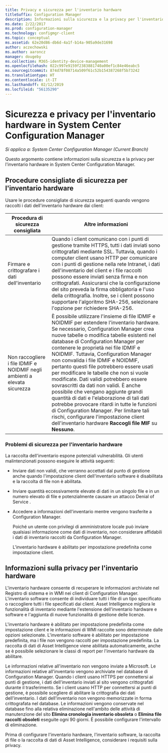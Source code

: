 ```yaml
---
title: Privacy e sicurezza per l'inventario hardware
titleSuffix: Configuration Manager
description: Informazioni sulla sicurezza e la privacy per l'inventario hardware in System Center Configuration Manager.
ms.date: 2/22/2017
ms.prod: configuration-manager
ms.technology: configmgr-client
ms.topic: conceptual
ms.assetid: 62e20d86-db6d-4a1f-b14a-905a9de31698
author: aczechowski
ms.author: aaroncz
manager: dougeby
ms.collection: M365-identity-device-management
ms.openlocfilehash: 022c997e9159f2383881740a00ef1c84e46eabc5
ms.sourcegitcommit: 874d78f08714a509f61c52b154387268f5b73242
ms.translationtype: HT
ms.contentlocale: it-IT
ms.lasthandoff: 02/12/2019
ms.locfileid: "56135290"
---
```

# <a name="security-and-privacy-for-hardware-inventory-in-system-center-configuration-manager"></a>Sicurezza e privacy per l'inventario hardware in System Center Configuration Manager

*Si applica a: System Center Configuration Manager (Current Branch)*

Questo argomento contiene informazioni sulla sicurezza e la privacy per l'inventario hardware in System Center Configuration Manager.  

##  <a name="BKMK_Security_HardwareInventory"></a> Procedure consigliate di sicurezza per l'inventario hardware  
 Usare le procedure consigliate di sicurezza seguenti quando vengono raccolti i dati dell'inventario hardware dai client:  

|Procedura di sicurezza consigliata|Altre informazioni|  
|----------------------------|----------------------|  
|Firmare e crittografare i dati dell'inventario|Quando i client comunicano con i punti di gestione tramite HTTPS, tutti i dati inviati sono crittografati mediante SSL. Tuttavia, quando i computer client usano HTTP per comunicare con i punti di gestione nella rete Intranet, i dati dell'inventario del client e i file raccolti possono essere inviati senza firma e non crittografati. Assicurarsi che la configurazione del sito preveda la firma obbligatoria e l'uso della crittografia. Inoltre, se i client possono supportare l'algoritmo SHA-256, selezionare l'opzione per richiedere SHA-256.|  
|Non raccogliere i file IDMIF e NOIDMIF negli ambienti a elevata sicurezza|È possibile utilizzare l'insieme di file IDMIF e NOIDMIF per estendere l'inventario hardware. Se necessario, Configuration Manager crea nuove tabelle o modifica tabelle esistenti nel database di Configuration Manager per contenere le proprietà nei file IDMIF e NOIDMIF. Tuttavia, Configuration Manager non convalida i file IDMIF e NOIDMIF, pertanto questi file potrebbero essere usati per modificare le tabelle che non si vuole modificate. Dati validi potrebbero essere sovrascritti da dati non validi. È anche possibile che vengano aggiunte grandi quantità di dati e l'elaborazione di tali dati potrebbe provocare ritardi in tutte le funzioni di Configuration Manager. Per limitare tali rischi, configurare l'impostazione client dell'inventario hardware **Raccogli file MIF** su **Nessuno**.|  

### <a name="security-issues-for-hardware-inventory"></a>Problemi di sicurezza per l'inventario hardware  
 La raccolta dell'inventario espone potenziali vulnerabilità. Gli utenti malintenzionati possono eseguire le attività seguenti:  

- Inviare dati non validi, che verranno accettati dal punto di gestione anche quando l'impostazione client dell'inventario software è disabilitata e la raccolta di file non è abilitata.  

- Inviare quantità eccessivamente elevate di dati in un singolo file e in un numero elevato di file e potenzialmente causare un attacco Denial of Service .  

- Accedere a informazioni dell'inventario mentre vengono trasferite a Configuration Manager.  

  Poiché un utente con privilegi di amministratore locale può inviare qualsiasi informazione come dati di inventario, non considerare affidabili i dati di inventario raccolti da Configuration Manager.  

  L'inventario hardware è abilitato per impostazione predefinita come impostazione client.  

##  <a name="BKMK_Privacy_HardwareInventory"></a> Informazioni sulla privacy per l'inventario hardware  
 L'inventario hardware consente di recuperare le informazioni archiviate nel Registro di sistema e in WMI nei client di Configuration Manager. L'inventario software consente di individuare tutti i file di un tipo specificato o raccogliere tutti i file specificati dai client. Asset Intelligence migliora le funzionalità di inventario mediante l'estensione dell'inventario hardware e software e l'aggiunta di nuove funzionalità di gestione delle licenze.  

 L'inventario hardware è abilitato per impostazione predefinita come impostazione client e le informazioni di WMI raccolte sono determinate dalle opzioni selezionate. L'inventario software è abilitato per impostazione predefinita, ma i file non vengono raccolti per impostazione predefinita. La raccolta di dati di Asset Intelligence viene abilitata automaticamente, anche se è possibile selezionare le classi di report per l'inventario hardware da abilitare.  

 Le informazioni relative all'inventario non vengono inviate a Microsoft. Le informazioni relative all'inventario vengono archiviate nel database di Configuration Manager. Quando i client usano HTTPS per connettersi ai punti di gestione, i dati dell'inventario inviati al sito vengono crittografati durante il trasferimento. Se i client usano HTTP per connettersi ai punti di gestione, è possibile scegliere di abilitare la crittografia dei dati dell'inventario. I dati dell'inventario non vengono memorizzate in forma crittografata nel database. Le informazioni vengono conservate nel database fino alla relativa eliminazione nell'ambito delle attività di manutenzione del sito **Elimina cronologia inventario obsoleta** o **Elimina file raccolti obsoleti** eseguite ogni 90 giorni. È possibile configurare l'intervallo di eliminazione.  

 Prima di configurare l'inventario hardware, l'inventario software, la raccolta di file o la raccolta di dati di Asset Intelligence, considerare i requisiti sulla privacy.  
